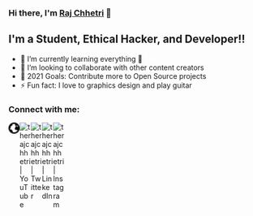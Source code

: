 ### Hi there, I'm [Raj Chhetri][website] 👋

## I'm a Student, Ethical Hacker, and Developer!!

- 🌱 I’m currently learning everything 🤣
- 👯 I’m looking to collaborate with other content creators
- 🥅 2021 Goals: Contribute more to Open Source projects
- ⚡ Fun fact: I love to graphics design and play guitar

### Connect with me:

[<img align="left" alt="rajchhetri.com" width="22px" src="https://raw.githubusercontent.com/iconic/open-iconic/master/svg/globe.svg" />][website]
[<img align="left" alt="therajchhetri | YouTube" width="22px" src="https://cdn.jsdelivr.net/npm/simple-icons@v3/icons/youtube.svg" />][youtube]
[<img align="left" alt="therajchhetri | Twitter" width="22px" src="https://cdn.jsdelivr.net/npm/simple-icons@v3/icons/twitter.svg" />][twitter]
[<img align="left" alt="therajchhetri | LinkedIn" width="22px" src="https://cdn.jsdelivr.net/npm/simple-icons@v3/icons/linkedin.svg" />][linkedin]
[<img align="left" alt="therajchhetri | Instagram" width="22px" src="https://cdn.jsdelivr.net/npm/simple-icons@v3/icons/instagram.svg" />][instagram]

<br />


[website]: https://rajchhetri.in
[edlox]: https://edlox.in
[twitter]: https://twitter.com/therajchhetri
[youtube]: https://youtube.com/therajchhetri
[instagram]: https://instagram.com/therajchhetri
[linkedin]: https://linkedin.com/in/therajchhetri
